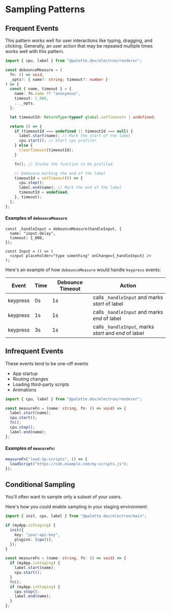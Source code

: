 # Sampling Patterns

## Frequent Events

This pattern works well for user interactions like typing, dragging, and clicking. Generally, an user action that may be repeated multiple times works well with this pattern.

```ts
import { cpu, label } from "@palette.dev/electron/renderer";

const debounceMeasure = (
  fn: () => void,
  _opts?: { name?: string; timeout?: number }
) => {
  const { name, timeout } = {
    name: fn.name ?? "anonymous",
    timeout: 1_000,
    ..._opts,
  };

  let timeoutId: ReturnType<typeof global.setTimeout> | undefined;

  return () => {
    if (timeoutId === undefined || timeoutId === null) {
      label.start(name); // Mark the start of the label
      cpu.start(); // Start cpu profiler
    } else {
      clearTimeout(timeoutId);
    }

    fn(); // Invoke the function to be profiled

    // Debounce marking the end of the label
    timeoutId = setTimeout(() => {
      cpu.stop();
      label.end(name); // Mark the end of the label
      timeoutId = undefined;
    }, timeout);
  };
};
```

#### Examples of `debounceMeasure`

```tsx
const _handleInput = debounceMeasure(handleInput, {
  name: "input-delay",
  timeout: 1_000,
});

const Input = () => (
  <input placeholder="type something" onChange={_handleInput} />
);
```

Here's an example of how `debounceMeasure` would handle `keypress` events:

| Event    | Time | Debounce Timeout | Action                                                 |
| -------- | ---- | ---------------- | ------------------------------------------------------ |
| keypress | 0s   | 1s               | calls `_handleInput` and marks _start_ of label        |
| keypress | 1s   | 1s               | calls `_handleInput` and marks _end_ of label          |
| keypress | 3s   | 1s               | calls `_handleInput`, marks _start_ and _end_ of label |

## Infrequent Events

These events tend to be one-off events

- App startup
- Routing changes
- Loading third-party scripts
- Animations

```ts
import { cpu, label } from "@palette.dev/electron/renderer";

const measureFn = (name: string, fn: () => void) => {
  label.start(name);
  cpu.start();
  fn();
  cpu.stop();
  label.end(name);
};
```

#### Examples of `measureFn`:

```ts
measureFn("load-3p-scripts", () => {
  loadScript("https://cdn.example.com/my-scripts.js");
});
```

## Conditional Sampling

You'll often want to sample only a subset of your users.

Here's how you could enable sampling in your staging environment:

```ts {3,11,16}
import { init, cpu, label } from "@palette.dev/electron/main";

if (myApp.isStaging) {
  init({
    key: "your-api-key",
    plugins: [cpu()],
  });
}

const measureFn = (name: string, fn: () => void) => {
  if (myApp.isStaging) {
    label.start(name);
    cpu.start();
  }
  fn();
  if (myApp.isStaging) {
    cpu.stop();
    label.end(name);
  }
};
```
